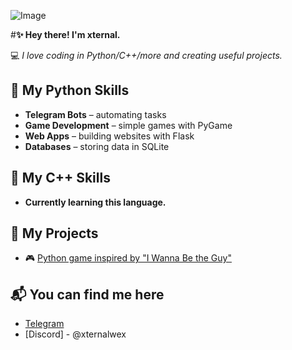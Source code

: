 ![Image](https://github.com/user-attachments/assets/160dbcd0-2c3f-4edf-961c-adecebf4887d)

#**✨ Hey there! I'm xternal.**

💻 *I love coding in Python/C++/more and creating useful projects.*

## 🔧 **My Python Skills**
- **Telegram Bots** – automating tasks
- **Game Development** – simple games with PyGame
- **Web Apps** – building websites with Flask
- **Databases** – storing data in SQLite

## 🔧 **My C++ Skills**
- **Currently learning this language.**

## 🌟 **My Projects**
- 🎮 [Python game inspired by "I Wanna Be the Guy"](https://vladislav-xternal.itch.io/i-wanna-be-the-jumper)


## 📬 **You can find me here**
- [Telegram](https://t.me/vladislav_xternal)
- [Discord] - @xternalwex
